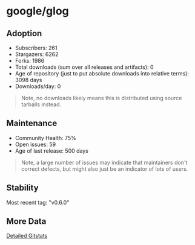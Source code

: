 # google/glog

## Adoption

- Subscribers: 261
- Stargazers: 6262
- Forks: 1986
- Total downloads (sum over all releases and artifacts): 0
- Age of repository (just to put absolute downloads into relative terms): 3098 days
- Downloads/day: 0

> Note, no downloads likely means this is distributed using source tarballs instead.

## Maintenance

- Community Health: 75%
- Open issues: 59
- Age of last release: 500 days

> Note, a large number of issues may indicate that maintainers don't correct defects, but might also
> just be an indicator of lots of users.

## Stability

Most recent tag: "v0.6.0"

## More Data

[Detailed Gitstats](/bazel-catalog/gitstats/google/glog)

